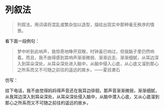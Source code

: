 # 列叙法

>列叙法，用词语将混乱或繁杂加以造型，描绘出现实中那种毫无秩序的情景。

看下面一段例句：

>梦中听到此响声，我惊奇地睁开双眼，时钟虽已响过，但我脑子里仍然响着。而且，我不由得感到其响声渐渐微弱、渐渐远去、渐渐细腻，从耳边深入到耳朵深处，从耳朵深处进入脑中，从脑中侵入心底，从心底又溜到那心之所系而又不可随之前往的遥远的故乡。——夏目漱石

仿写：

挂下电话，我不由觉得妈妈得声音还在我耳边徘徊，那声音渐渐微弱，渐渐细腻，从我耳边深入到耳朵深处，从耳朵深处侵入脑中，从脑中潜入心底，又从心底溜到那心之所系而又不可随之前往的遥远的故乡。